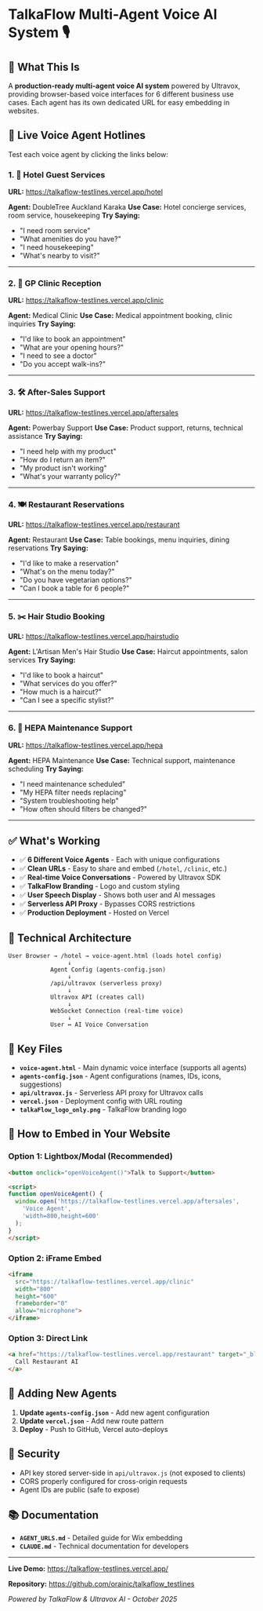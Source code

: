 # TalkaFlow Multi-Agent Voice AI System 🎙️

## 🌟 What This Is

A **production-ready multi-agent voice AI system** powered by Ultravox, providing browser-based voice interfaces for 6 different business use cases. Each agent has its own dedicated URL for easy embedding in websites.

## 🔗 Live Voice Agent Hotlines

Test each voice agent by clicking the links below:

### 1. 🏨 Hotel Guest Services
**URL:** https://talkaflow-testlines.vercel.app/hotel

**Agent:** DoubleTree Auckland Karaka
**Use Case:** Hotel concierge services, room service, housekeeping
**Try Saying:**
- "I need room service"
- "What amenities do you have?"
- "I need housekeeping"
- "What's nearby to visit?"

---

### 2. 🏥 GP Clinic Reception
**URL:** https://talkaflow-testlines.vercel.app/clinic

**Agent:** Medical Clinic
**Use Case:** Medical appointment booking, clinic inquiries
**Try Saying:**
- "I'd like to book an appointment"
- "What are your opening hours?"
- "I need to see a doctor"
- "Do you accept walk-ins?"

---

### 3. 🛠️ After-Sales Support
**URL:** https://talkaflow-testlines.vercel.app/aftersales

**Agent:** Powerbay Support
**Use Case:** Product support, returns, technical assistance
**Try Saying:**
- "I need help with my product"
- "How do I return an item?"
- "My product isn't working"
- "What's your warranty policy?"

---

### 4. 🍽️ Restaurant Reservations
**URL:** https://talkaflow-testlines.vercel.app/restaurant

**Agent:** Restaurant
**Use Case:** Table bookings, menu inquiries, dining reservations
**Try Saying:**
- "I'd like to make a reservation"
- "What's on the menu today?"
- "Do you have vegetarian options?"
- "Can I book a table for 6 people?"

---

### 5. ✂️ Hair Studio Booking
**URL:** https://talkaflow-testlines.vercel.app/hairstudio

**Agent:** L'Artisan Men's Hair Studio
**Use Case:** Haircut appointments, salon services
**Try Saying:**
- "I'd like to book a haircut"
- "What services do you offer?"
- "How much is a haircut?"
- "Can I see a specific stylist?"

---

### 6. 🔧 HEPA Maintenance Support
**URL:** https://talkaflow-testlines.vercel.app/hepa

**Agent:** HEPA Maintenance
**Use Case:** Technical support, maintenance scheduling
**Try Saying:**
- "I need maintenance scheduled"
- "My HEPA filter needs replacing"
- "System troubleshooting help"
- "How often should filters be changed?"

---

## ✅ What's Working

- ✅ **6 Different Voice Agents** - Each with unique configurations
- ✅ **Clean URLs** - Easy to share and embed (`/hotel`, `/clinic`, etc.)
- ✅ **Real-time Voice Conversations** - Powered by Ultravox SDK
- ✅ **TalkaFlow Branding** - Logo and custom styling
- ✅ **User Speech Display** - Shows both user and AI messages
- ✅ **Serverless API Proxy** - Bypasses CORS restrictions
- ✅ **Production Deployment** - Hosted on Vercel

## 🔧 Technical Architecture

```
User Browser → /hotel → voice-agent.html (loads hotel config)
                 ↓
            Agent Config (agents-config.json)
                 ↓
            /api/ultravox (serverless proxy)
                 ↓
            Ultravox API (creates call)
                 ↓
            WebSocket Connection (real-time voice)
                 ↓
            User ↔ AI Voice Conversation
```

## 📁 Key Files

- **`voice-agent.html`** - Main dynamic voice interface (supports all agents)
- **`agents-config.json`** - Agent configurations (names, IDs, icons, suggestions)
- **`api/ultravox.js`** - Serverless API proxy for Ultravox calls
- **`vercel.json`** - Deployment config with URL routing
- **`talkaFlow_logo_only.png`** - TalkaFlow branding logo

## 🚀 How to Embed in Your Website

### Option 1: Lightbox/Modal (Recommended)
```html
<button onclick="openVoiceAgent()">Talk to Support</button>

<script>
function openVoiceAgent() {
  window.open('https://talkaflow-testlines.vercel.app/aftersales',
    'Voice Agent',
    'width=800,height=600'
  );
}
</script>
```

### Option 2: iFrame Embed
```html
<iframe
  src="https://talkaflow-testlines.vercel.app/clinic"
  width="800"
  height="600"
  frameborder="0"
  allow="microphone">
</iframe>
```

### Option 3: Direct Link
```html
<a href="https://talkaflow-testlines.vercel.app/restaurant" target="_blank">
  Call Restaurant AI
</a>
```

## 📝 Adding New Agents

1. **Update `agents-config.json`** - Add new agent configuration
2. **Update `vercel.json`** - Add new route pattern
3. **Deploy** - Push to GitHub, Vercel auto-deploys

## 🔐 Security

- API key stored server-side in `api/ultravox.js` (not exposed to clients)
- CORS properly configured for cross-origin requests
- Agent IDs are public (safe to expose)

## 📚 Documentation

- **`AGENT_URLS.md`** - Detailed guide for Wix embedding
- **`CLAUDE.md`** - Technical documentation for developers

---

**Live Demo:** https://talkaflow-testlines.vercel.app/

**Repository:** https://github.com/orainic/talkaflow_testlines

*Powered by TalkaFlow & Ultravox AI - October 2025*
